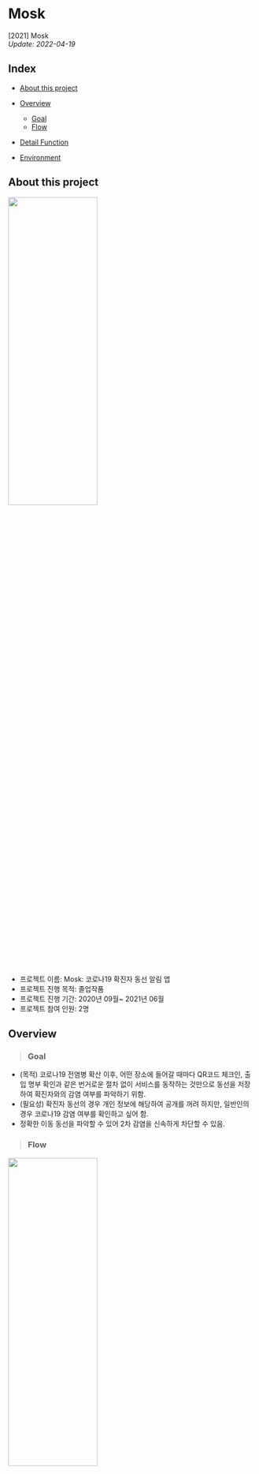 # Mosk
[2021] Mosk    
_Update: 2022-04-19_  
## **Index**
+ [About this project](#about-this-project)
+ [Overview](#overview)
  + [Goal](#goal)
  + [Flow](#flow)
+ [Detail Function](#detail-function)    
    
+ [Environment](#environment)

## **About this project**   
<img src = "https://user-images.githubusercontent.com/68631435/164252230-ff467d43-b2d5-4142-b1aa-97480f6c52a9.png" width="60%" height="40%">     


+ 프로젝트 이름: Mosk: 코로나19 확진자 동선 알림 앱     
+ 프로젝트 진행 목적:  졸업작품      
+ 프로젝트 진행 기간:  2020년 09월~ 2021년 06월        
+ 프로젝트 참여 인원:  2명    

## **Overview** 
> ### **Goal**
+ (목적) 코로나19 전염병 확산 이후, 어떤 장소에 들어갈 때마다 QR코드 체크인, 출입 명부 확인과 같은 번거로운 절차 없이 서비스를 동작하는 것만으로 동선을 저장하여 확진자와의 감염 여부를 파악하기 위함.
+ (필요성) 확진자 동선의 경우 개인 정보에 해당하여 공개를 꺼려 하지만, 일반인의 경우 코로나19 감염 여부를 확인하고 싶어 함.
+ 정확한 이동 동선을 파악할 수 있어 2차 감염을 신속하게 차단할 수 있음.  
> ### **Flow**
<img src = "https://user-images.githubusercontent.com/68631435/164252936-8370a67c-e0ed-4433-951b-dcaf2bbad9a3.png" width="60%" height="40%">     


## **Detail Function**
> **APP**   
> 앱의 주요 기능을 구성하는 코드를 설명함.    
#### **Background**
```
```
+
#### **Send**
```
```
+
#### **Receive**
```
```
+
#### **Location**
```
```
+

> **Server**   
> 서버의 주요 기능을 구성하는 코드를 설명함.    
#### **Send**
```
```
+
#### **Receive**
```
```
+


## **Environment** 
+ 
